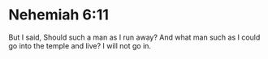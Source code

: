 # Nehemiah 6:11

But I said, Should such a man as I run away? And what man such as I could go into the temple and live? I will not go in.

